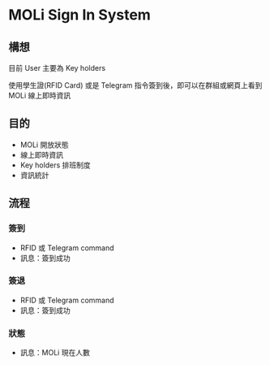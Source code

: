 # MOLi Sign In System

## 構想

目前 User 主要為 Key holders

使用學生證(RFID Card) 或是 Telegram 指令簽到後，即可以在群組或網頁上看到 MOLi 線上即時資訊

## 目的
- MOLi 開放狀態
- 線上即時資訊
- Key holders 排班制度
- 資訊統計

## 流程
### 簽到
- RFID 或 Telegram command
- 訊息：簽到成功

### 簽退
- RFID 或 Telegram command
- 訊息：簽到成功

### 狀態
- 訊息：MOLi 現在人數
